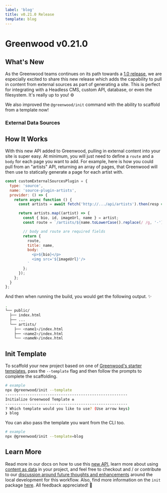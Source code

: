 ```yaml
---
label: 'blog'
title: v0.21.0 Release
template: blog
---
```


# Greenwood v0.21.0

## What's New

As the Greenwood teams continues on its path towards a [1.0 release](https://docs.google.com/document/d/1MwDkszKvq81QgIYa8utJgyUgSpLZQx9eKCWjIikvfHU/edit#heading=h.belq6qnmcr0h), we are especially excited to share this new release which adds the capability to pull in content from external sources as part of generating a site.  This is perfect for integrating with a Headless CMS, custom API, database, or even the filesystem.  It's really up to you! ⚙️

We also improved the `@greenwood/init` command with the ability to scaffold from a template now!

### External Data Sources

## How It Works
With this new API added to Greenwood, pulling in external content into your site is super easy.  At minimum, you will just need to define a `route` and a `body` for each page you want to add.  For example, here is how you could pull from an "artists" API, returning an array of pages, that Greenwood will then use to statically generate a page for each artist with.

```js
const customExternalSourcesPlugin = {
  type: 'source',
  name: 'source-plugin-artists',
  provider: () => {
    return async function () {
      const artists = await fetch('http://.../api/artists').then(resp => resp.json());

      return artists.map((artist) => {
        const { bio, id, imageUrl, name } = artist;
        const route = `/artists/${name.toLowerCase().replace(/ /g, '-')}/`;

        // body and route are required fields
        return {
          route,
          title: name,
          body: `
            <p>${bio}</p>
            <img src='${imageUrl}'/>
          `
        };
      });
    };
  }
};
```

And then when running the build, you would get the following output. ✨
```bash
.
└── public/
  ├── index.html
  ├── ...
  └── artists/
    ├── <name1>/index.html
    ├── <name2>/index.html
    └── <nameN>/index.html
```

## Init Template
To scaffold your new project based on one of [Greenwood's starter templates](https://github.com/orgs/ProjectEvergreen/repositories?q=greenwood-template-&type=all&language=&sort=), pass the `--template` flag and then follow the prompts to complete the scaffolding.

```bash
# example
npx @greenwood/init --template
-------------------------------------------------------
Initialize Greenwood Template ♻️
-------------------------------------------------------
? Which template would you like to use? (Use arrow keys)
❯ blog 
```

You can also pass the template you want from the CLI too.
```bash
# example
npx @greenwood/init --template=blog 
```

## Learn More
Read more in our docs on how to use this [new API](/plugins/source/), learn more about using [content as data](/docs/data/) in your project, and feel free to checkout and / or contribute to our [discussion around future thoughts and enhancements](https://github.com/ProjectEvergreen/greenwood/discussions/839) around the local development for this workflow. Also, find more information on the `init` package [here](https://github.com/ProjectEvergreen/greenwood/tree/master/packages/init).  All feedback appreciated!   🙌